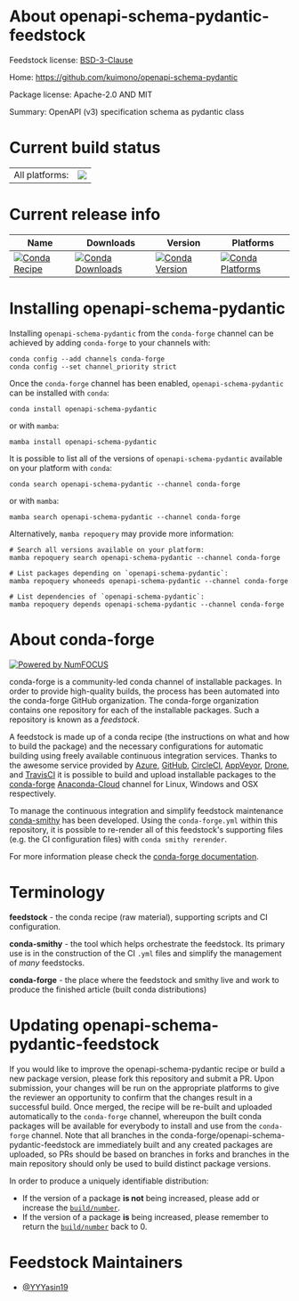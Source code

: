 About openapi-schema-pydantic-feedstock
=======================================

Feedstock license: [BSD-3-Clause](https://github.com/conda-forge/openapi-schema-pydantic-feedstock/blob/main/LICENSE.txt)

Home: https://github.com/kuimono/openapi-schema-pydantic

Package license: Apache-2.0 AND MIT

Summary: OpenAPI (v3) specification schema as pydantic class

Current build status
====================


<table><tr><td>All platforms:</td>
    <td>
      <a href="https://dev.azure.com/conda-forge/feedstock-builds/_build/latest?definitionId=19096&branchName=main">
        <img src="https://dev.azure.com/conda-forge/feedstock-builds/_apis/build/status/openapi-schema-pydantic-feedstock?branchName=main">
      </a>
    </td>
  </tr>
</table>

Current release info
====================

| Name | Downloads | Version | Platforms |
| --- | --- | --- | --- |
| [![Conda Recipe](https://img.shields.io/badge/recipe-openapi--schema--pydantic-green.svg)](https://anaconda.org/conda-forge/openapi-schema-pydantic) | [![Conda Downloads](https://img.shields.io/conda/dn/conda-forge/openapi-schema-pydantic.svg)](https://anaconda.org/conda-forge/openapi-schema-pydantic) | [![Conda Version](https://img.shields.io/conda/vn/conda-forge/openapi-schema-pydantic.svg)](https://anaconda.org/conda-forge/openapi-schema-pydantic) | [![Conda Platforms](https://img.shields.io/conda/pn/conda-forge/openapi-schema-pydantic.svg)](https://anaconda.org/conda-forge/openapi-schema-pydantic) |

Installing openapi-schema-pydantic
==================================

Installing `openapi-schema-pydantic` from the `conda-forge` channel can be achieved by adding `conda-forge` to your channels with:

```
conda config --add channels conda-forge
conda config --set channel_priority strict
```

Once the `conda-forge` channel has been enabled, `openapi-schema-pydantic` can be installed with `conda`:

```
conda install openapi-schema-pydantic
```

or with `mamba`:

```
mamba install openapi-schema-pydantic
```

It is possible to list all of the versions of `openapi-schema-pydantic` available on your platform with `conda`:

```
conda search openapi-schema-pydantic --channel conda-forge
```

or with `mamba`:

```
mamba search openapi-schema-pydantic --channel conda-forge
```

Alternatively, `mamba repoquery` may provide more information:

```
# Search all versions available on your platform:
mamba repoquery search openapi-schema-pydantic --channel conda-forge

# List packages depending on `openapi-schema-pydantic`:
mamba repoquery whoneeds openapi-schema-pydantic --channel conda-forge

# List dependencies of `openapi-schema-pydantic`:
mamba repoquery depends openapi-schema-pydantic --channel conda-forge
```


About conda-forge
=================

[![Powered by
NumFOCUS](https://img.shields.io/badge/powered%20by-NumFOCUS-orange.svg?style=flat&colorA=E1523D&colorB=007D8A)](https://numfocus.org)

conda-forge is a community-led conda channel of installable packages.
In order to provide high-quality builds, the process has been automated into the
conda-forge GitHub organization. The conda-forge organization contains one repository
for each of the installable packages. Such a repository is known as a *feedstock*.

A feedstock is made up of a conda recipe (the instructions on what and how to build
the package) and the necessary configurations for automatic building using freely
available continuous integration services. Thanks to the awesome service provided by
[Azure](https://azure.microsoft.com/en-us/services/devops/), [GitHub](https://github.com/),
[CircleCI](https://circleci.com/), [AppVeyor](https://www.appveyor.com/),
[Drone](https://cloud.drone.io/welcome), and [TravisCI](https://travis-ci.com/)
it is possible to build and upload installable packages to the
[conda-forge](https://anaconda.org/conda-forge) [Anaconda-Cloud](https://anaconda.org/)
channel for Linux, Windows and OSX respectively.

To manage the continuous integration and simplify feedstock maintenance
[conda-smithy](https://github.com/conda-forge/conda-smithy) has been developed.
Using the ``conda-forge.yml`` within this repository, it is possible to re-render all of
this feedstock's supporting files (e.g. the CI configuration files) with ``conda smithy rerender``.

For more information please check the [conda-forge documentation](https://conda-forge.org/docs/).

Terminology
===========

**feedstock** - the conda recipe (raw material), supporting scripts and CI configuration.

**conda-smithy** - the tool which helps orchestrate the feedstock.
                   Its primary use is in the construction of the CI ``.yml`` files
                   and simplify the management of *many* feedstocks.

**conda-forge** - the place where the feedstock and smithy live and work to
                  produce the finished article (built conda distributions)


Updating openapi-schema-pydantic-feedstock
==========================================

If you would like to improve the openapi-schema-pydantic recipe or build a new
package version, please fork this repository and submit a PR. Upon submission,
your changes will be run on the appropriate platforms to give the reviewer an
opportunity to confirm that the changes result in a successful build. Once
merged, the recipe will be re-built and uploaded automatically to the
`conda-forge` channel, whereupon the built conda packages will be available for
everybody to install and use from the `conda-forge` channel.
Note that all branches in the conda-forge/openapi-schema-pydantic-feedstock are
immediately built and any created packages are uploaded, so PRs should be based
on branches in forks and branches in the main repository should only be used to
build distinct package versions.

In order to produce a uniquely identifiable distribution:
 * If the version of a package **is not** being increased, please add or increase
   the [``build/number``](https://docs.conda.io/projects/conda-build/en/latest/resources/define-metadata.html#build-number-and-string).
 * If the version of a package **is** being increased, please remember to return
   the [``build/number``](https://docs.conda.io/projects/conda-build/en/latest/resources/define-metadata.html#build-number-and-string)
   back to 0.

Feedstock Maintainers
=====================

* [@YYYasin19](https://github.com/YYYasin19/)


